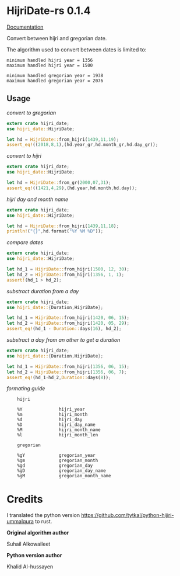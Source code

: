  # HijriDate-rs 0.1.4

[Documentation](https://docs.rs/hijri_date/)

Convert between hijri and gregorian date.

 The algorithm used to convert between dates is limited to:

 ```     
 minimum handled hijri year = 1356
 maximum handled hijri year = 1500

 minimum handled gregorian year = 1938
 maximum handled gregorian year = 2076
 ```

 ## Usage

 *convert to gregorian*

 ```rust
 extern crate hijri_date;
 use hijri_date::HijriDate;

 let hd = HijriDate::from_hijri(1439,11,19);
 assert_eq!((2018,8,1),(hd.year_gr,hd.month_gr,hd.day_gr));
 ```

 *convert to hijri*

 ```rust
 extern crate hijri_date;
 use hijri_date::HijriDate;

 let hd = HijriDate::from_gr(2000,07,31);
 assert_eq!((1421,4,29),(hd.year,hd.month,hd.day));
 ```

 *hijri day and month name*

 ```rust
 extern crate hijri_date;
 use hijri_date::HijriDate;

 let hd = HijriDate::from_hijri(1439,11,18);
 println!("{}",hd.format("%Y %M %D"));
 ```

 *compare dates*

 ```rust
 extern crate hijri_date;
 use hijri_date::HijriDate;

 let hd_1 = HijriDate::from_hijri(1500, 12, 30);
 let hd_2 = HijriDate::from_hijri(1356, 1, 1);
 assert!(hd_1 > hd_2);
 ```

  *substract duration from a day*

 ```rust
 extern crate hijri_date;
 use hijri_date::{Duration,HijriDate};

 let hd_1 = HijriDate::from_hijri(1420, 06, 15);
 let hd_2 = HijriDate::from_hijri(1420, 05, 29);
 assert_eq!(hd_1 - Duration::days(16), hd_2);
 ```

  *substract a day from an other to get a duration*

 ```rust
 extern crate hijri_date;    
 use hijri_date::{Duration,HijriDate};

 let hd_1 = HijriDate::from_hijri(1356, 06, 15);
 let hd_2 = HijriDate::from_hijri(1356, 06, 7);
 assert_eq!(hd_1-hd_2,Duration::days(8));
 ```

 *formating guide*

    
        hijri

        %Y              hijri_year
        %m              hijri_month
        %d              hijri_day
        %D              hijri_day_name
        %M              hijri_month_name
        %l              hijri_month_len

        gregorian
        
        %gY             gregorian_year
        %gm             gregorian_month
        %gd             gregorian_day
        %gD             gregorian_day_name
        %gM             gregorian_month_name
    


# Credits
I translated the python version https://github.com/tytkal/python-hijiri-ummalqura to rust.

**Original algorithm author**

Suhail Alkowaileet 

**Python version author**

Khalid Al-hussayen
